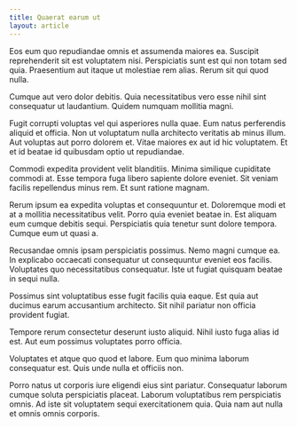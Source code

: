 ```yaml
---
title: Quaerat earum ut
layout: article
---
```

Eos eum quo repudiandae omnis et assumenda maiores ea. Suscipit reprehenderit sit est voluptatem nisi. Perspiciatis sunt est qui non totam sed quia. Praesentium aut itaque ut molestiae rem alias. Rerum sit qui quod nulla.

Cumque aut vero dolor debitis. Quia necessitatibus vero esse nihil sint consequatur ut laudantium. Quidem numquam mollitia magni.

Fugit corrupti voluptas vel qui asperiores nulla quae. Eum natus perferendis aliquid et officia. Non ut voluptatum nulla architecto veritatis ab minus illum. Aut voluptas aut porro dolorem et. Vitae maiores ex aut id hic voluptatem. Et et id beatae id quibusdam optio ut repudiandae.

Commodi expedita provident velit blanditiis. Minima similique cupiditate commodi at. Esse tempora fuga libero sapiente dolore eveniet. Sit veniam facilis repellendus minus rem. Et sunt ratione magnam.

Rerum ipsum ea expedita voluptas et consequuntur et. Doloremque modi et at a mollitia necessitatibus velit. Porro quia eveniet beatae in. Est aliquam eum cumque debitis sequi. Perspiciatis quia tenetur sunt dolore tempora. Cumque eum ut quasi a.

Recusandae omnis ipsam perspiciatis possimus. Nemo magni cumque ea. In explicabo occaecati consequatur ut consequuntur eveniet eos facilis. Voluptates quo necessitatibus consequatur. Iste ut fugiat quisquam beatae in sequi nulla.

Possimus sint voluptatibus esse fugit facilis quia eaque. Est quia aut ducimus earum accusantium architecto. Sit nihil pariatur non officia provident fugiat.

Tempore rerum consectetur deserunt iusto aliquid. Nihil iusto fuga alias id est. Aut eum possimus voluptates porro officia.

Voluptates et atque quo quod et labore. Eum quo minima laborum consequatur est. Quis unde nulla et officiis non.

Porro natus ut corporis iure eligendi eius sint pariatur. Consequatur laborum cumque soluta perspiciatis placeat. Laborum voluptatibus rem perspiciatis omnis. Ad iste sit voluptatem sequi exercitationem quia. Quia nam aut nulla et omnis omnis corporis.
